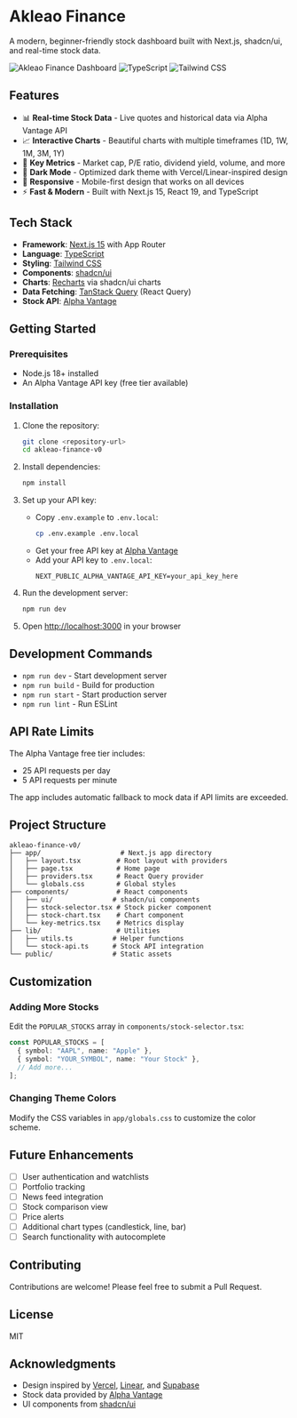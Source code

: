 # Akleao Finance

A modern, beginner-friendly stock dashboard built with Next.js, shadcn/ui, and real-time stock data.

![Akleao Finance Dashboard](https://img.shields.io/badge/Next.js-15-black?logo=next.js)
![TypeScript](https://img.shields.io/badge/TypeScript-5-blue?logo=typescript)
![Tailwind CSS](https://img.shields.io/badge/Tailwind-3-cyan?logo=tailwindcss)

## Features

- 📊 **Real-time Stock Data** - Live quotes and historical data via Alpha Vantage API
- 📈 **Interactive Charts** - Beautiful charts with multiple timeframes (1D, 1W, 1M, 3M, 1Y)
- 🎯 **Key Metrics** - Market cap, P/E ratio, dividend yield, volume, and more
- 🌙 **Dark Mode** - Optimized dark theme with Vercel/Linear-inspired design
- 📱 **Responsive** - Mobile-first design that works on all devices
- ⚡ **Fast & Modern** - Built with Next.js 15, React 19, and TypeScript

## Tech Stack

- **Framework**: [Next.js 15](https://nextjs.org/) with App Router
- **Language**: [TypeScript](https://www.typescriptlang.org/)
- **Styling**: [Tailwind CSS](https://tailwindcss.com/)
- **Components**: [shadcn/ui](https://ui.shadcn.com/)
- **Charts**: [Recharts](https://recharts.org/) via shadcn/ui charts
- **Data Fetching**: [TanStack Query](https://tanstack.com/query) (React Query)
- **Stock API**: [Alpha Vantage](https://www.alphavantage.co/)

## Getting Started

### Prerequisites

- Node.js 18+ installed
- An Alpha Vantage API key (free tier available)

### Installation

1. Clone the repository:
   ```bash
   git clone <repository-url>
   cd akleao-finance-v0
   ```

2. Install dependencies:
   ```bash
   npm install
   ```

3. Set up your API key:
   - Copy `.env.example` to `.env.local`:
     ```bash
     cp .env.example .env.local
     ```
   - Get your free API key at [Alpha Vantage](https://www.alphavantage.co/support/#api-key)
   - Add your API key to `.env.local`:
     ```
     NEXT_PUBLIC_ALPHA_VANTAGE_API_KEY=your_api_key_here
     ```

4. Run the development server:
   ```bash
   npm run dev
   ```

5. Open [http://localhost:3000](http://localhost:3000) in your browser

## Development Commands

- `npm run dev` - Start development server
- `npm run build` - Build for production
- `npm run start` - Start production server
- `npm run lint` - Run ESLint

## API Rate Limits

The Alpha Vantage free tier includes:
- 25 API requests per day
- 5 API requests per minute

The app includes automatic fallback to mock data if API limits are exceeded.

## Project Structure

```
akleao-finance-v0/
├── app/                    # Next.js app directory
│   ├── layout.tsx         # Root layout with providers
│   ├── page.tsx           # Home page
│   ├── providers.tsx      # React Query provider
│   └── globals.css        # Global styles
├── components/            # React components
│   ├── ui/               # shadcn/ui components
│   ├── stock-selector.tsx # Stock picker component
│   ├── stock-chart.tsx    # Chart component
│   └── key-metrics.tsx    # Metrics display
├── lib/                   # Utilities
│   ├── utils.ts          # Helper functions
│   └── stock-api.ts      # Stock API integration
└── public/               # Static assets
```

## Customization

### Adding More Stocks

Edit the `POPULAR_STOCKS` array in `components/stock-selector.tsx`:

```typescript
const POPULAR_STOCKS = [
  { symbol: "AAPL", name: "Apple" },
  { symbol: "YOUR_SYMBOL", name: "Your Stock" },
  // Add more...
];
```

### Changing Theme Colors

Modify the CSS variables in `app/globals.css` to customize the color scheme.

## Future Enhancements

- [ ] User authentication and watchlists
- [ ] Portfolio tracking
- [ ] News feed integration
- [ ] Stock comparison view
- [ ] Price alerts
- [ ] Additional chart types (candlestick, line, bar)
- [ ] Search functionality with autocomplete

## Contributing

Contributions are welcome! Please feel free to submit a Pull Request.

## License

MIT

## Acknowledgments

- Design inspired by [Vercel](https://vercel.com), [Linear](https://linear.app), and [Supabase](https://supabase.com)
- Stock data provided by [Alpha Vantage](https://www.alphavantage.co/)
- UI components from [shadcn/ui](https://ui.shadcn.com/)
